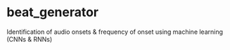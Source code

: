 # beat_generator
Identification of  audio onsets &amp; frequency of onset using machine learning (CNNs &amp; RNNs)
